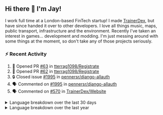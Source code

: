 ## Hi there 👋 I'm Jay!
I work full time at a London-based FinTech startup! I made [TrainerDex](https://www.github.com/TrainerDex), but have since handed it over to other developers. I love all things music, maps, public transport, infrastructure and the environment. Recently I've taken an interest in games... development and modding. I'm just messing around with some things at the moment, so don't take any of those projects seriously.

### :zap: Recent Activity

<!--START_SECTION:activity-->
1. 💪 Opened PR [#63](https://github.com/tterrag1098/Registrate/pull/63) in [tterrag1098/Registrate](https://github.com/tterrag1098/Registrate)
2. 💪 Opened PR [#62](https://github.com/tterrag1098/Registrate/pull/62) in [tterrag1098/Registrate](https://github.com/tterrag1098/Registrate)
3. 🔒 Closed issue [#1995](https://github.com/pennersr/django-allauth/issues/1995) in [pennersr/django-allauth](https://github.com/pennersr/django-allauth)
4. 🗣 Commented on [#1995](https://github.com/pennersr/django-allauth/issues/1995#issuecomment-1694664548) in [pennersr/django-allauth](https://github.com/pennersr/django-allauth)
5. 🗣 Commented on [#570](https://github.com/TrainerDex/Website/pull/570#issuecomment-1692300966) in [TrainerDex/Website](https://github.com/TrainerDex/Website)
<!--END_SECTION:activity-->

<details>
  <summary>Language breakdown over the last 30 days</summary>
  
  [<img src="https://wakatime.com/share/@TurnrDev/4142a9ac-7325-4d2f-a2bb-ec199b5c798c.svg" alt="A graph showing a rundown of my languages used in the past 30 days. Unforunately, I am unable to autogen alt headers for this at the moment."/>](https://wakatime.com/@TurnrDev)
</details>

<details>
  <summary>Language breakdown over the last year</summary>
  
  [<img src="https://github-readme-stats.vercel.app/api/wakatime?username=TurnrDev&layout=compact" alt="A graph showing a rundown of my languages used in the past year. Unforunately, I am unable to autogen alt headers for this at the moment." />](https://wakatime.com/@TurnrDev)
</details>
